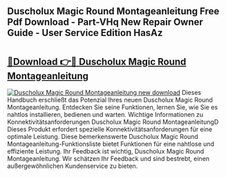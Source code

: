 ## Duscholux Magic Round Montageanleitung Free Pdf Download - Part-VHq New Repair Owner Guide - User Service Edition HasAz

# <h2><a href="http://df8tduk.blite.top/?on=Duscholux+Magic+Round+Montageanleitung">🔗Download 👉🔴 Duscholux Magic Round Montageanleitung</a></h2>

[![Duscholux Magic Round Montageanleitung new download](https://i.imgur.com/lujVjoI.png)](http://df8tduk.blite.top/?on=Duscholux+Magic+Round+Montageanleitung)
Dieses Handbuch erschließt das Potenzial Ihres neuen Duscholux Magic Round Montageanleitung. Entdecken Sie seine Funktionen, lernen Sie, wie Sie es nahtlos installieren, bedienen und warten. Wichtige Informationen zu Konnektivitätsanforderungen Duscholux Magic Round MontageanleitungD Dieses Produkt erfordert spezielle Konnektivitätsanforderungen für eine optimale Leistung. Diese bemerkenswerte Duscholux Magic Round Montageanleitung-Funktionsliste bietet Funktionen für eine nahtlose und effiziente Leistung. Ihr Feedback ist wichtig, Duscholux Magic Round Montageanleitung. Wir schätzen Ihr Feedback und sind bestrebt, einen außergewöhnlichen Kundenservice zu bieten.
